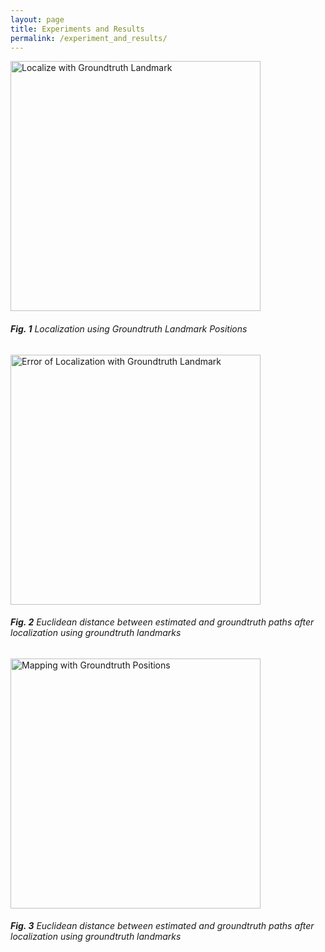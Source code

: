 ```yaml
---
layout: page
title: Experiments and Results
permalink: /experiment_and_results/
---
```



<div>
  <img src="https://echen4628.github.io/fastslam1/assets/img/Localize_with_GT_Landmark.png" alt="Localize with Groundtruth Landmark" width="400" />
</div>

###### <b>Fig. 1</b> Localization using Groundtruth Landmark Positions

<div>
  <img src="https://echen4628.github.io/fastslam1/assets/img/Localize_with_GT_Landmark_Tracking_Error.png" alt="Error of Localization with Groundtruth Landmark" width="400" />
</div>

###### <b>Fig. 2</b> Euclidean distance between estimated and groundtruth paths after localization using groundtruth landmarks


<div>
  <img src="https://echen4628.github.io/fastslam1/assets/img/Mapping_with_GT_Positions.png" alt="Mapping with Groundtruth Positions" width="400" />
</div>

###### <b>Fig. 3</b> Euclidean distance between estimated and groundtruth paths after localization using groundtruth landmarks

